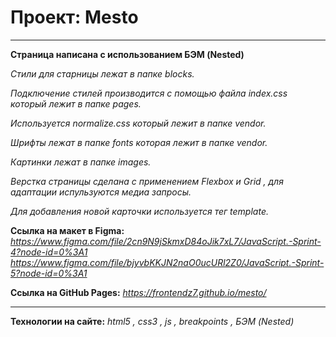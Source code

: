 # Проект: Mesto

---

**Страница написана с использованием БЭМ (Nested)**

_Стили для старницы лежат в папке blocks._

_Подключение стилей производится с помощью файла index.css который лежит в папке pages._

_Используется normalize.css который лежит в папке vendor._

_Шрифты лежат в папке fonts которая лежит в папке vendor._

_Картинки лежат в папке images._

_Верстка страницы сделана с применением Flexbox и Grid , для адаптации испульзуются медиа запросы._

_Для добавления новой карточки используется тег template._

**Ссылка на макет в Figma:**
*https://www.figma.com/file/2cn9N9jSkmxD84oJik7xL7/JavaScript.-Sprint-4?node-id=0%3A1*
*https://www.figma.com/file/bjyvbKKJN2naO0ucURl2Z0/JavaScript.-Sprint-5?node-id=0%3A1*

**Ссылка на GitHub Pages:**
*https://frontendz7.github.io/mesto/*

---

**Технологии на сайте:**
_html5 , css3 , js , breakpoints , БЭМ (Nested)_
